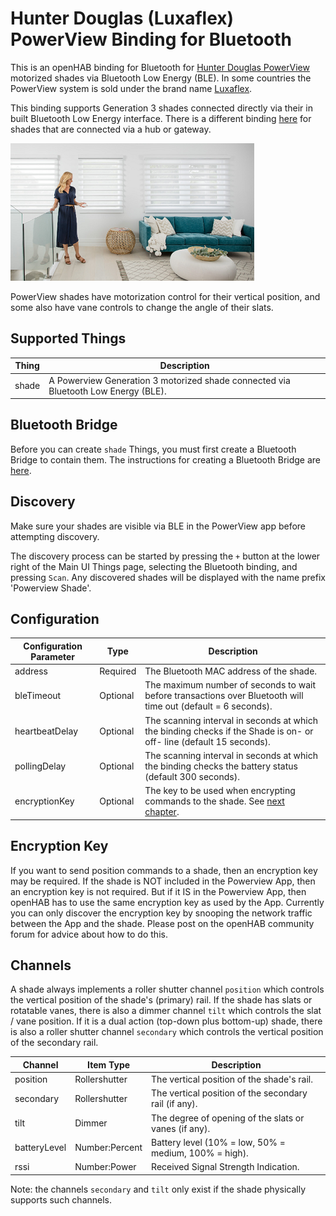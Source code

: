 # Hunter Douglas (Luxaflex) PowerView Binding for Bluetooth

This is an openHAB binding for Bluetooth for [Hunter Douglas PowerView](https://www.hunterdouglas.com/operating-systems/motorized/powerview-motorization/overview) motorized shades via Bluetooth Low Energy (BLE).
In some countries the PowerView system is sold under the brand name [Luxaflex](https://www.luxaflex.com/).

This binding supports Generation 3 shades connected directly via their in built Bluetooth Low Energy interface.
There is a different binding [here](https://www.openhab.org/addons/bindings/hdpowerview/) for shades that are connected via a hub or gateway.

![PowerView](doc/hdpowerview.png)

PowerView shades have motorization control for their vertical position, and some also have vane controls to change the angle of their slats.

## Supported Things

| Thing | Description                                                                        |
|-------|------------------------------------------------------------------------------------|
| shade | A Powerview Generation 3 motorized shade connected via Bluetooth Low Energy (BLE). |

## Bluetooth Bridge

Before you can create `shade` Things, you must first create a Bluetooth Bridge to contain them.
The instructions for creating a Bluetooth Bridge are [here](https://www.openhab.org/addons/bindings/bluetooth/).

## Discovery

Make sure your shades are visible via BLE in the PowerView app before attempting discovery.

The discovery process can be started by pressing the `+` button at the lower right of the Main UI Things page, selecting the Bluetooth binding, and pressing `Scan`.
Any discovered shades will be displayed with the name prefix 'Powerview Shade'.

## Configuration

| Configuration Parameter | Type     | Description                                                                                                         |
|-------------------------|----------|---------------------------------------------------------------------------------------------------------------------|
| address                 | Required | The Bluetooth MAC address of the shade.                                                                             |
| bleTimeout              | Optional | The maximum number of seconds to wait before transactions over Bluetooth will time out (default = 6 seconds).       |
| heartbeatDelay          | Optional | The scanning interval in seconds at which the binding checks if the Shade is on- or off- line (default 15 seconds). |
| pollingDelay            | Optional | The scanning interval in seconds at which the binding checks the battery status (default 300 seconds).              |
| encryptionKey           | Optional | The key to be used when encrypting commands to the shade. See [next chapter](#encryption-key).                      |

## Encryption Key

If you want to send position commands to a shade, then an encryption key may be required.
If the shade is NOT included in the Powerview App, then an encryption key is not required.
But if it IS in the Powerview App, then openHAB has to use the same encryption key as used by the App.
Currently you can only discover the encryption key by snooping the network traffic between the App and the shade.
Please post on the openHAB community forum for advice about how to do this.

## Channels

A shade always implements a roller shutter channel `position` which controls the vertical position of the shade's (primary) rail.
If the shade has slats or rotatable vanes, there is also a dimmer channel `tilt` which controls the slat / vane position.
If it is a dual action (top-down plus bottom-up) shade, there is also a roller shutter channel `secondary` which controls the vertical position of the secondary rail.

| Channel      | Item Type      | Description                                           |
|--------------|----------------|-------------------------------------------------------|
| position     | Rollershutter  | The vertical position of the shade's rail.            |
| secondary    | Rollershutter  | The vertical position of the secondary rail (if any). |
| tilt         | Dimmer         | The degree of opening of the slats or vanes (if any). |
| batteryLevel | Number:Percent | Battery level (10% = low, 50% = medium, 100% = high). |
| rssi         | Number:Power   | Received Signal Strength Indication.                  |

Note: the channels `secondary` and `tilt` only exist if the shade physically supports such channels.
